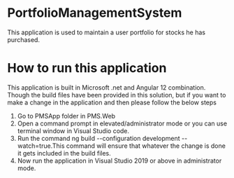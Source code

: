 # PortfolioManagementSystem

This application is used to maintain a user portfolio for stocks he has purchased.

# How to run this application

This application is built in Microsoft .net and Angular 12 combination.
Though the build files have been provided in this solution, but if you want to make a change in the application and then please follow the below steps

1. Go to PMSApp folder in PMS.Web
2. Open a command prompt in elevated/administrator mode or you can use terminal window in Visual Studio code.
3. Run the command ng build --configuration development --watch=true.This command will ensure that whatever the change is done it gets included in the build files.
4. Now run the application in Visual Studio 2019 or above in administrator mode.
